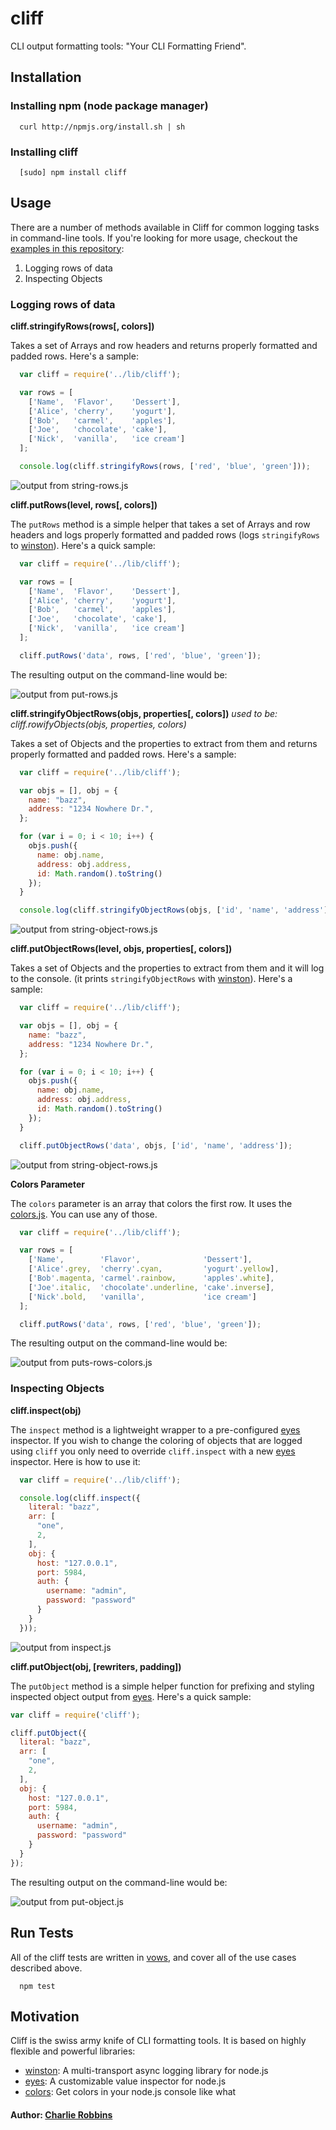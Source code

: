 # cliff

CLI output formatting tools: "Your CLI Formatting Friend".

## Installation

### Installing npm (node package manager)
```
  curl http://npmjs.org/install.sh | sh
```

### Installing cliff
```
  [sudo] npm install cliff
```

## Usage
There are a number of methods available in Cliff for common logging tasks in command-line tools. If you're looking for more usage, checkout the [examples in this repository][3]:

1. Logging rows of data
2. Inspecting Objects

### Logging rows of data

**cliff.stringifyRows(rows[, colors])**

Takes a set of Arrays and row headers and returns properly formatted and padded rows. Here's a sample:

``` js
  var cliff = require('../lib/cliff');

  var rows = [
    ['Name',  'Flavor',    'Dessert'],
    ['Alice', 'cherry',    'yogurt'],
    ['Bob',   'carmel',    'apples'],
    ['Joe',   'chocolate', 'cake'],
    ['Nick',  'vanilla',   'ice cream']
  ];

  console.log(cliff.stringifyRows(rows, ['red', 'blue', 'green']));
```

![output from string-rows.js][string-rows]

**cliff.putRows(level, rows[, colors])**

The `putRows` method is a simple helper that takes a set of Arrays and row headers and logs properly formatted and padded rows (logs `stringifyRows` to [winston][0]). Here's a quick sample:

``` js
  var cliff = require('../lib/cliff');

  var rows = [
    ['Name',  'Flavor',    'Dessert'],
    ['Alice', 'cherry',    'yogurt'],
    ['Bob',   'carmel',    'apples'],
    ['Joe',   'chocolate', 'cake'],
    ['Nick',  'vanilla',   'ice cream']
  ];

  cliff.putRows('data', rows, ['red', 'blue', 'green']);
```

The resulting output on the command-line would be:

![output from put-rows.js][put-rows]

**cliff.stringifyObjectRows(objs, properties[, colors])**
*used to be: cliff.rowifyObjects(objs, properties, colors)*

Takes a set of Objects and the properties to extract from them and returns properly formatted and padded rows. Here's a sample:

``` js
  var cliff = require('../lib/cliff');

  var objs = [], obj = {
    name: "bazz",
    address: "1234 Nowhere Dr.",
  };

  for (var i = 0; i < 10; i++) {
    objs.push({
      name: obj.name,
      address: obj.address,
      id: Math.random().toString()
    });
  }

  console.log(cliff.stringifyObjectRows(objs, ['id', 'name', 'address'], ['red', 'blue', 'green']));
```

![output from string-object-rows.js][string-object-rows]

**cliff.putObjectRows(level, objs, properties[, colors])**

Takes a set of Objects and the properties to extract from them and it will log to the console. (it prints `stringifyObjectRows` with [winston][0]). Here's a sample:

``` js
  var cliff = require('../lib/cliff');

  var objs = [], obj = {
    name: "bazz",
    address: "1234 Nowhere Dr.",
  };

  for (var i = 0; i < 10; i++) {
    objs.push({
      name: obj.name,
      address: obj.address,
      id: Math.random().toString()
    });
  }

  cliff.putObjectRows('data', objs, ['id', 'name', 'address']);
```

![output from string-object-rows.js][string-object-rows]

**Colors Parameter**

The `colors` parameter is an array that colors the first row. It uses the [colors.js][2]. You can use any of those.

``` js
  var cliff = require('../lib/cliff');

  var rows = [
    ['Name',        'Flavor',              'Dessert'],
    ['Alice'.grey,  'cherry'.cyan,         'yogurt'.yellow],
    ['Bob'.magenta, 'carmel'.rainbow,      'apples'.white],
    ['Joe'.italic,  'chocolate'.underline, 'cake'.inverse],
    ['Nick'.bold,   'vanilla',             'ice cream']
  ];

  cliff.putRows('data', rows, ['red', 'blue', 'green']);
```

The resulting output on the command-line would be:

![output from puts-rows-colors.js][put-rows-colors]

### Inspecting Objects

**cliff.inspect(obj)**

The `inspect` method is a lightweight wrapper to a pre-configured [eyes][1] inspector. If you wish to change the coloring of objects that are logged using `cliff` you only need to override `cliff.inspect` with a new [eyes][1] inspector. Here is how to use it:

``` js
  var cliff = require('../lib/cliff');

  console.log(cliff.inspect({
    literal: "bazz",
    arr: [
      "one",
      2,
    ],
    obj: {
      host: "127.0.0.1",
      port: 5984,
      auth: {
        username: "admin",
        password: "password"
      }
    }
  }));
```

![output from inspect.js][inspect]

**cliff.putObject(obj, [rewriters, padding])**

The `putObject` method is a simple helper function for prefixing and styling inspected object output from [eyes][1]. Here's a quick sample:

``` js
var cliff = require('cliff');

cliff.putObject({
  literal: "bazz",
  arr: [
    "one",
    2,
  ],
  obj: {
    host: "127.0.0.1",
    port: 5984,
    auth: {
      username: "admin",
      password: "password"
    }
  }
});
```

The resulting output on the command-line would be: 

![output from put-object.js][put-object]

## Run Tests

All of the cliff tests are written in [vows][4], and cover all of the use cases described above.

```
  npm test
```

## Motivation

Cliff is the swiss army knife of CLI formatting tools. It is based on highly flexible and powerful libraries: 

* [winston][0]: A multi-transport async logging library for node.js
* [eyes][1]: A customizable value inspector for node.js
* [colors][2]: Get colors in your node.js console like what 


#### Author: [Charlie Robbins](http://twitter.com/indexzero)

[0]: http://github.com/indexzero/winston
[1]: http://github.com/cloudhead/eyes.js
[2]: http://github.com/marak/colors.js
[3]: http://github.com/flatiron/cliff/tree/master/examples
[4]: http://vowsjs.org

[inspect]: https://github.com/flatiron/cliff/raw/master/assets/inspect.png
[put-object-rows]: https://github.com/flatiron/cliff/raw/master/assets/put-object-rows.png
[put-object]: https://github.com/flatiron/cliff/raw/master/assets/put-object.png
[put-rows-colors]: https://github.com/flatiron/cliff/raw/master/assets/put-rows-colors.png
[put-rows]: https://github.com/flatiron/cliff/raw/master/assets/put-rows.png
[string-object-rows]: https://github.com/flatiron/cliff/raw/master/assets/string-object-rows.png
[string-rows]: https://github.com/flatiron/cliff/raw/master/assets/string-rows.png
